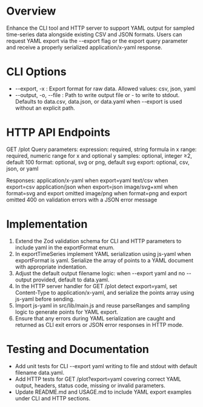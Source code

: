 # Overview

Enhance the CLI tool and HTTP server to support YAML output for sampled time-series data alongside existing CSV and JSON formats. Users can request YAML export via the --export flag or the export query parameter and receive a properly serialized application/x-yaml response.

# CLI Options

- --export, -x  : Export format for raw data. Allowed values: csv, json, yaml
- --output, -o, --file  : Path to write output file or - to write to stdout. Defaults to data.csv, data.json, or data.yaml when --export is used without an explicit path.

# HTTP API Endpoints

GET /plot
Query parameters:
  expression: required, string formula in x
  range: required, numeric range for x and optional y
  samples: optional, integer ≥2, default 100
  format: optional, svg or png, default svg
  export: optional, csv, json, or yaml

Responses:
  application/x-yaml when export=yaml
  text/csv when export=csv
  application/json when export=json
  image/svg+xml when format=svg and export omitted
  image/png when format=png and export omitted
  400 on validation errors with a JSON error message

# Implementation

1. Extend the Zod validation schema for CLI and HTTP parameters to include yaml in the exportFormat enum.
2. In exportTimeSeries implement YAML serialization using js-yaml when exportFormat is yaml. Serialize the array of points to a YAML document with appropriate indentation.
3. Adjust the default output filename logic: when --export yaml and no --output provided, default to data.yaml.
4. In the HTTP server handler for GET /plot detect export=yaml, set Content-Type to application/x-yaml, and serialize the points array using js-yaml before sending.
5. Import js-yaml in src/lib/main.js and reuse parseRanges and sampling logic to generate points for YAML export.
6. Ensure that any errors during YAML serialization are caught and returned as CLI exit errors or JSON error responses in HTTP mode.

# Testing and Documentation

- Add unit tests for CLI --export yaml writing to file and stdout with default filename data.yaml.
- Add HTTP tests for GET /plot?export=yaml covering correct YAML output, headers, status code, missing or invalid parameters.
- Update README.md and USAGE.md to include YAML export examples under CLI and HTTP sections.
